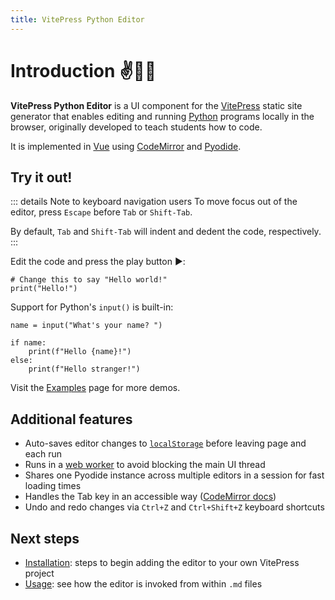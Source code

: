 ```yaml
---
title: VitePress Python Editor
---
```


# Introduction ✌️🐍📝

**VitePress Python Editor** is a UI component for the [VitePress](https://vitepress.dev/) static site generator that enables editing and running [Python](https://www.python.org/) programs locally in the browser, originally developed to teach students how to code.

It is implemented in [Vue](https://vuejs.org/) using [CodeMirror](https://codemirror.net/) and [Pyodide](https://pyodide.org/).

## Try it out!

::: details Note to keyboard navigation users
To move focus out of the editor, press `Escape` before `Tab` or `Shift-Tab`.

By default, `Tab` and `Shift-Tab` will indent and dedent the code, respectively.
:::

Edit the code and press the play button ▶️:

```python:line-numbers
# Change this to say "Hello world!"
print("Hello!")
```
<Editor id="hello" />

Support for Python's `input()` is built-in:

```python:line-numbers
name = input("What's your name? ")

if name:
    print(f"Hello {name}!")
else:
    print(f"Hello stranger!")
```
<Editor id="hello input" />

Visit the [Examples](/examples) page for more demos.

## Additional features

- Auto-saves editor changes to [`localStorage`](https://developer.mozilla.org/en-US/docs/Web/API/Window/localStorage) before leaving page and each run
- Runs in a [web worker](https://developer.mozilla.org/en-US/docs/Web/API/Web_Workers_API) to avoid blocking the main UI thread
- Shares one Pyodide instance across multiple editors in a session for fast loading times
- Handles the Tab key in an accessible way ([CodeMirror docs](https://codemirror.net/examples/tab/))
- Undo and redo changes via `Ctrl+Z` and `Ctrl+Shift+Z` keyboard shortcuts

## Next steps

- [Installation](/installation): steps to begin adding the editor to your own VitePress project
- [Usage](/usage):  see how the editor is invoked from within `.md` files
